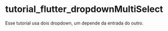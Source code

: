 # tutorial_flutter_dropdownMultiSelect
Esse tutorial usa dois dropdown, um depende da entrada do outro.
